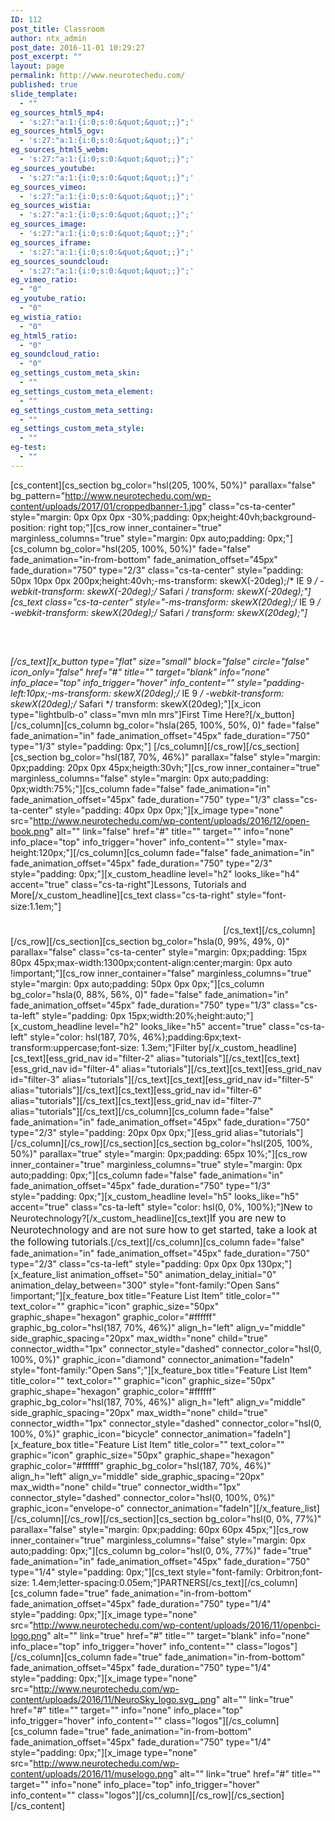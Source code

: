 ```yaml
---
ID: 112
post_title: Classroom
author: ntx_admin
post_date: 2016-11-01 10:29:27
post_excerpt: ""
layout: page
permalink: http://www.neurotechedu.com/
published: true
slide_template:
  - ""
eg_sources_html5_mp4:
  - 's:27:"a:1:{i:0;s:0:&quot;&quot;;}";'
eg_sources_html5_ogv:
  - 's:27:"a:1:{i:0;s:0:&quot;&quot;;}";'
eg_sources_html5_webm:
  - 's:27:"a:1:{i:0;s:0:&quot;&quot;;}";'
eg_sources_youtube:
  - 's:27:"a:1:{i:0;s:0:&quot;&quot;;}";'
eg_sources_vimeo:
  - 's:27:"a:1:{i:0;s:0:&quot;&quot;;}";'
eg_sources_wistia:
  - 's:27:"a:1:{i:0;s:0:&quot;&quot;;}";'
eg_sources_image:
  - 's:27:"a:1:{i:0;s:0:&quot;&quot;;}";'
eg_sources_iframe:
  - 's:27:"a:1:{i:0;s:0:&quot;&quot;;}";'
eg_sources_soundcloud:
  - 's:27:"a:1:{i:0;s:0:&quot;&quot;;}";'
eg_vimeo_ratio:
  - "0"
eg_youtube_ratio:
  - "0"
eg_wistia_ratio:
  - "0"
eg_html5_ratio:
  - "0"
eg_soundcloud_ratio:
  - "0"
eg_settings_custom_meta_skin:
  - ""
eg_settings_custom_meta_element:
  - ""
eg_settings_custom_meta_setting:
  - ""
eg_settings_custom_meta_style:
  - ""
eg-test:
  - ""
---
```

[cs_content][cs_section bg_color="hsl(205, 100%, 50%)" parallax="false" bg_pattern="http://www.neurotechedu.com/wp-content/uploads/2017/01/croppedbanner-1.jpg" class="cs-ta-center" style="margin: 0px 0px 0px -30%;padding: 0px;height:40vh;background-position: right top;"][cs_row inner_container="true" marginless_columns="true" style="margin: 0px auto;padding: 0px;"][cs_column bg_color="hsl(205, 100%, 50%)" fade="false" fade_animation="in-from-bottom" fade_animation_offset="45px" fade_duration="750" type="2/3" class="cs-ta-center" style="padding: 50px 10px 0px 200px;height:40vh;-ms-transform: skewX(-20deg);/* IE 9 */    -webkit-transform: skewX(-20deg);/* Safari */    transform: skewX(-20deg);"][cs_text class="cs-ta-center" style="-ms-transform: skewX(20deg);/* IE 9 */    -webkit-transform: skewX(20deg);/* Safari */    transform: skewX(20deg);"]<h3><span style="color: #ffffff; font-family: 'Open Sans'; font-weight: 100;">Online Education Portal for
Neurotechnology</span></h3>[/cs_text][x_button type="flat" size="small" block="false" circle="false" icon_only="false" href="#" title="" target="blank" info="none" info_place="top" info_trigger="hover" info_content="" style="padding-left:10px;-ms-transform: skewX(20deg);/* IE 9 */    -webkit-transform: skewX(20deg);/* Safari */    transform: skewX(20deg);"][x_icon type="lightbulb-o" class="mvn mln mrs"]First Time Here?[/x_button][/cs_column][cs_column bg_color="hsla(265, 100%, 50%, 0)" fade="false" fade_animation="in" fade_animation_offset="45px" fade_duration="750" type="1/3" style="padding: 0px;"]&nbsp;[/cs_column][/cs_row][/cs_section][cs_section bg_color="hsl(187, 70%, 46%)" parallax="false" style="margin: 0px;padding: 20px 0px 45px;heigth:30vh;"][cs_row inner_container="true" marginless_columns="false" style="margin: 0px auto;padding: 0px;width:75%;"][cs_column fade="false" fade_animation="in" fade_animation_offset="45px" fade_duration="750" type="1/3" class="cs-ta-center" style="padding: 40px 0px 0px;"][x_image type="none" src="http://www.neurotechedu.com/wp-content/uploads/2016/12/open-book.png" alt="" link="false" href="#" title="" target="" info="none" info_place="top" info_trigger="hover" info_content="" style="max-height:120px;"][/cs_column][cs_column fade="false" fade_animation="in" fade_animation_offset="45px" fade_duration="750" type="2/3" style="padding: 0px;"][x_custom_headline level="h2" looks_like="h4" accent="true" class="cs-ta-right"]Lessons, Tutorials and More[/x_custom_headline][cs_text class="cs-ta-right" style="font-size:1.1em;"]<span style="color: #ffffff;font-family:'Open Sans'">Neurotechedu is your online platform for tutorials, projects and lessons for everything Neurotechnology. Whether you are a beginner or more advanced we have material that can help you.
</span>[/cs_text][/cs_column][/cs_row][/cs_section][cs_section bg_color="hsla(0, 99%, 49%, 0)" parallax="false" class="cs-ta-center" style="margin: 0px;padding: 15px 80px 45px;max-width:1300px;content-align:center;margin: 0px auto !important;"][cs_row inner_container="false" marginless_columns="true" style="margin: 0px auto;padding: 50px 0px 0px;"][cs_column bg_color="hsla(0, 88%, 56%, 0)" fade="false" fade_animation="in" fade_animation_offset="45px" fade_duration="750" type="1/3" class="cs-ta-left" style="padding: 0px 15px;width:20%;height:auto;"][x_custom_headline level="h2" looks_like="h5" accent="true" class="cs-ta-left" style="color: hsl(187, 70%, 46%);padding:6px;text-transform:uppercase;font-size: 1.3em;"]Filter by[/x_custom_headline][cs_text][ess_grid_nav id="filter-2"  alias="tutorials"][/cs_text][cs_text][ess_grid_nav id="filter-4"  alias="tutorials"][/cs_text][cs_text][ess_grid_nav id="filter-3"  alias="tutorials"][/cs_text][cs_text][ess_grid_nav id="filter-5"  alias="tutorials"][/cs_text][cs_text][ess_grid_nav id="filter-6"  alias="tutorials"][/cs_text][cs_text][ess_grid_nav id="filter-7"  alias="tutorials"][/cs_text][/cs_column][cs_column fade="false" fade_animation="in" fade_animation_offset="45px" fade_duration="750" type="2/3" style="padding: 20px 0px 0px;"][ess_grid alias="tutorials"][/cs_column][/cs_row][/cs_section][cs_section bg_color="hsl(205, 100%, 50%)" parallax="true" style="margin: 0px;padding: 65px 10%;"][cs_row inner_container="true" marginless_columns="true" style="margin: 0px auto;padding: 0px;"][cs_column fade="false" fade_animation="in" fade_animation_offset="45px" fade_duration="750" type="1/3" style="padding: 0px;"][x_custom_headline level="h5" looks_like="h5" accent="true" class="cs-ta-left" style="color: hsl(0, 0%, 100%);"]New to Neurotechnology?[/x_custom_headline][cs_text]<span style="font-family':Open Sans'; font-size:1.1em;">If you are new to Neurotechnology and are not sure how to get started, take a look at the following tutorials.</span>[/cs_text][/cs_column][cs_column fade="false" fade_animation="in" fade_animation_offset="45px" fade_duration="750" type="2/3" class="cs-ta-left" style="padding: 0px 0px 0px 130px;"][x_feature_list animation_offset="50" animation_delay_initial="0" animation_delay_between="300"  style="font-family:"Open Sans" !important;"][x_feature_box title="Feature List Item" title_color="" text_color="" graphic="icon" graphic_size="50px" graphic_shape="hexagon" graphic_color="#ffffff" graphic_bg_color="hsl(187, 70%, 46%)" align_h="left" align_v="middle" side_graphic_spacing="20px" max_width="none" child="true" connector_width="1px" connector_style="dashed" connector_color="hsl(0, 100%, 0%)" graphic_icon="diamond" connector_animation="fadeIn"  style="font-family:"Open Sans";"][x_feature_box title="Feature List Item" title_color="" text_color="" graphic="icon" graphic_size="50px" graphic_shape="hexagon" graphic_color="#ffffff" graphic_bg_color="hsl(187, 70%, 46%)" align_h="left" align_v="middle" side_graphic_spacing="20px" max_width="none" child="true" connector_width="1px" connector_style="dashed" connector_color="hsl(0, 100%, 0%)" graphic_icon="bicycle" connector_animation="fadeIn"][x_feature_box title="Feature List Item" title_color="" text_color="" graphic="icon" graphic_size="50px" graphic_shape="hexagon" graphic_color="#ffffff" graphic_bg_color="hsl(187, 70%, 46%)" align_h="left" align_v="middle" side_graphic_spacing="20px" max_width="none" child="true" connector_width="1px" connector_style="dashed" connector_color="hsl(0, 100%, 0%)" graphic_icon="envelope-o" connector_animation="fadeIn"][/x_feature_list][/cs_column][/cs_row][/cs_section][cs_section bg_color="hsl(0, 0%, 77%)" parallax="false" style="margin: 0px;padding: 60px 60px 45px;"][cs_row inner_container="true" marginless_columns="false" style="margin: 0px auto;padding: 0px;"][cs_column bg_color="hsl(0, 0%, 77%)" fade="true" fade_animation="in" fade_animation_offset="45px" fade_duration="750" type="1/4" style="padding: 0px;"][cs_text style="font-family: Orbitron;font-size: 1.4em;letter-spacing:0.05em;"]PARTNERS[/cs_text][/cs_column][cs_column fade="true" fade_animation="in-from-bottom" fade_animation_offset="45px" fade_duration="750" type="1/4" style="padding: 0px;"][x_image type="none" src="http://www.neurotechedu.com/wp-content/uploads/2016/11/openbci-logo.png" alt="" link="true" href="#" title="" target="blank" info="none" info_place="top" info_trigger="hover" info_content="" class="logos"][/cs_column][cs_column fade="true" fade_animation="in-from-bottom" fade_animation_offset="45px" fade_duration="750" type="1/4" style="padding: 0px;"][x_image type="none" src="http://www.neurotechedu.com/wp-content/uploads/2016/11/NeuroSky_logo.svg_.png" alt="" link="true" href="#" title="" target="" info="none" info_place="top" info_trigger="hover" info_content="" class="logos"][/cs_column][cs_column fade="true" fade_animation="in-from-bottom" fade_animation_offset="45px" fade_duration="750" type="1/4" style="padding: 0px;"][x_image type="none" src="http://www.neurotechedu.com/wp-content/uploads/2016/11/muselogo.png" alt="" link="true" href="#" title="" target="" info="none" info_place="top" info_trigger="hover" info_content="" class="logos"][/cs_column][/cs_row][/cs_section][/cs_content]